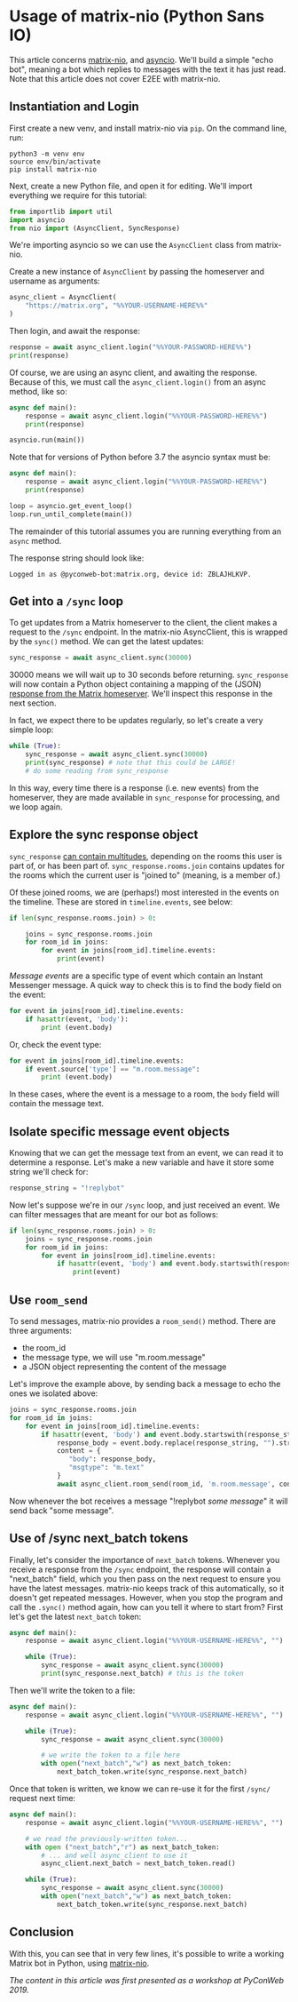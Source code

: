 # Usage of matrix-nio (Python Sans IO)

This article concerns [matrix-nio](https://github.com/poljar/matrix-nio), and [asyncio](https://docs.python.org/3/library/asyncio.html). We'll build a simple "echo bot", meaning a bot which replies to messages with the text it has just read. Note that this article does not cover E2EE with matrix-nio.

## Instantiation and Login

First create a new venv, and install matrix-nio via `pip`. On the command line, run:

```unix
python3 -m venv env
source env/bin/activate
pip install matrix-nio
```

Next, create a new Python file, and open it for editing. We'll import everything we require for this tutorial:

```python
from importlib import util
import asyncio
from nio import (AsyncClient, SyncResponse)
```

We're importing asyncio so we can use the `AsyncClient` class from matrix-nio.

Create a new instance of `AsyncClient` by passing the homeserver and username as arguments:

```python
async_client = AsyncClient(
    "https://matrix.org", "%%YOUR-USERNAME-HERE%%"
)
```

Then login, and await the response:

```python
response = await async_client.login("%%YOUR-PASSWORD-HERE%%")
print(response)
```

Of course, we are using an async client, and awaiting the response. Because of this, we must call the `async_client.login()` from an async method, like so:

```python
async def main():
    response = await async_client.login("%%YOUR-PASSWORD-HERE%%")
    print(response)

asyncio.run(main())
```

Note that for versions of Python before 3.7 the asyncio syntax must be:

```python
async def main():
    response = await async_client.login("%%YOUR-PASSWORD-HERE%%")
    print(response)

loop = asyncio.get_event_loop()
loop.run_until_complete(main())
```

The remainder of this tutorial assumes you are running everything from an `async` method.

The response string should look like:

```unix
Logged in as @pyconweb-bot:matrix.org, device id: ZBLAJHLKVP.
```

## Get into a `/sync` loop

To get updates from a Matrix homeserver to the client, the client makes a request to the `/sync` endpoint. In the matrix-nio AsyncClient, this is wrapped by the `sync()` method. We can get the latest updates:

```python
sync_response = await async_client.sync(30000)
```

30000 means we will wait up to 30 seconds before returning. `sync_response` will now contain a Python object containing a mapping of the (JSON) [response from the Matrix homeserver](https://matrix.org/docs/spec/client_server/latest#get-matrix-client-r0-sync). We'll inspect this response in the next section.

In fact, we expect there to be updates regularly, so let's create a very simple loop:

```python
while (True):
    sync_response = await async_client.sync(30000)
    print(sync_response) # note that this could be LARGE!
    # do some reading from sync_response
```

In this way, every time there is a response (i.e. new events) from the homeserver, they are made available in `sync_response` for processing, and we loop again.

## Explore the sync response object

`sync_response` [can contain multitudes](https://matrix.org/docs/spec/client_server/latest#get-matrix-client-r0-sync), depending on the rooms this user is part of, or has been part of. `sync_response.rooms.join` contains updates for the rooms which the current user is "joined to" (meaning, is a member of.)

Of these joined rooms, we are (perhaps!) most interested in the events on the timeline. These are stored in `timeline.events`, see below:

```python
if len(sync_response.rooms.join) > 0:

    joins = sync_response.rooms.join
    for room_id in joins:
        for event in joins[room_id].timeline.events:
            print(event)
```

*Message events* are a specific type of event which contain an Instant Messenger message. A quick way to check this is to find the body field on the event:

```python
for event in joins[room_id].timeline.events:
    if hasattr(event, 'body'):
        print (event.body)
```

Or, check the event type:

```python
for event in joins[room_id].timeline.events:
    if event.source['type'] == "m.room.message":
        print (event.body)
```

In these cases, where the event is a message to a room, the `body` field will contain the message text.

## Isolate specific message event objects

Knowing that we can get the message text from an event, we can read it to determine a response. Let's make a new variable and have it store some string we'll check for:

```python
response_string = "!replybot"
```

Now let's suppose we're in our `/sync` loop, and just received an event. We can filter messages that are meant for our bot as follows:

```python
if len(sync_response.rooms.join) > 0:
    joins = sync_response.rooms.join
    for room_id in joins:
        for event in joins[room_id].timeline.events:
            if hasattr(event, 'body') and event.body.startswith(response_string):
                print(event)
```

## Use `room_send`

To send messages, matrix-nio provides a `room_send()` method. There are three arguments:

* the room_id
* the message type, we will use "m.room.message"
* a JSON object representing the content of the message

Let's improve the example above, by sending back a message to echo the ones we isolated above:

```python
joins = sync_response.rooms.join
for room_id in joins:
    for event in joins[room_id].timeline.events:
        if hasattr(event, 'body') and event.body.startswith(response_string):
            response_body = event.body.replace(response_string, "").strip()
            content = {
               "body": response_body,
               "msgtype": "m.text"
            }
            await async_client.room_send(room_id, 'm.room.message', content)
```

Now whenever the bot receives a message "!replybot *some message*" it will send back "some message".

## Use of /sync next_batch tokens

Finally, let's consider the importance of `next_batch` tokens. Whenever you receive a response from the `/sync` endpoint, the response will contain a "next_batch" field, which you then pass on the next request to ensure you have the latest messages. matrix-nio keeps track of this automatically, so it doesn't get repeated messages. However, when you stop the program and call the `.sync()` method again, how can you tell it where to start from? First let's get the latest `next_batch` token:

```python
async def main():
    response = await async_client.login("%%YOUR-USERNAME-HERE%%", "")

    while (True):
        sync_response = await async_client.sync(30000)
        print(sync_response.next_batch) # this is the token
```

Then we'll write the token to a file:

```python
async def main():
    response = await async_client.login("%%YOUR-USERNAME-HERE%%", "")

    while (True):
        sync_response = await async_client.sync(30000)

        # we write the token to a file here
        with open("next_batch","w") as next_batch_token:
            next_batch_token.write(sync_response.next_batch)
```

Once that token is written, we know we can re-use it for the first `/sync/` request next time:

```python
async def main():
    response = await async_client.login("%%YOUR-USERNAME-HERE%%", "")

    # we read the previously-written token...
    with open ("next_batch","r") as next_batch_token:
        # ... and well async_client to use it
        async_client.next_batch = next_batch_token.read()

    while (True):
        sync_response = await async_client.sync(30000)
        with open("next_batch","w") as next_batch_token:
            next_batch_token.write(sync_response.next_batch)
```

## Conclusion

With this, you can see that in very few lines, it's possible to write a working Matrix bot in Python, using [matrix-nio](https://github.com/poljar/matrix-nio).

*The content in this article was first presented as a workshop at PyConWeb 2019.*
